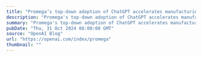 ```yaml
---
title: "Promega’s top-down adoption of ChatGPT accelerates manufacturing, sales, and marketing"
description: "Promega's top-down adoption of ChatGPT accelerates manufacturing, sales, and marketing"
summary: "Promega's top-down adoption of ChatGPT accelerates manufacturing, sales, and marketing"
pubDate: "Thu, 31 Oct 2024 08:00:00 GMT"
source: "OpenAI Blog"
url: "https://openai.com/index/promega"
thumbnail: ""
---
```


